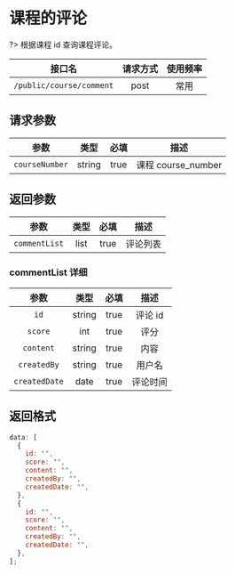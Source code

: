<!-- course_comment.md -->

# 课程的评论

?> 根据课程 id 查询课程评论。

|          接口名          | 请求方式 | 使用频率 |
| :----------------------: | :------: | :------: |
| `/public/course/comment` |   post   |   常用   |

## 请求参数

|      参数      |  类型  | 必填 |        描述        |
| :------------: | :----: | :--: | :----------------: |
| `courseNumber` | string | true | 课程 course_number |

## 返回参数

|     参数      | 类型 | 必填 |   描述   |
| :-----------: | :--: | :--: | :------: |
| `commentList` | list | true | 评论列表 |

### commentList 详细

|     参数      |  类型  | 必填 |   描述   |
| :-----------: | :----: | :--: | :------: |
|     `id`      | string | true | 评论 id  |
|    `score`    |  int   | true |   评分   |
|   `content`   | string | true |   内容   |
|  `createdBy`  | string | true |  用户名  |
| `createdDate` |  date  | true | 评论时间 |

## 返回格式

```js
data: [
  {
    id: "",
    score: "",
    content: "",
    createdBy: "",
    createdDate: "",
  },
  {
    id: "",
    score: "",
    content: "",
    createdBy: "",
    createdDate: "",
  },
];
```
